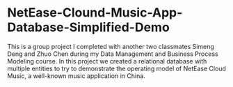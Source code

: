 # NetEase-Clound-Music-App-Database-Simplified-Demo

This is a group project I completed with another two classmates Simeng Deng and Zhuo Chen during my Data Management and Business Process Modeling course. In this project we created a relational database with multiple entities to try to demonstrate the operating model of NetEase Cloud Music, a well-known music application in China.

